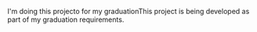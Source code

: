 I'm doing this projecto for my graduationThis project is being developed as part of my graduation requirements.
